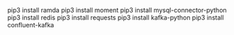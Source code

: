 pip3 install ramda
pip3 install moment
pip3 install mysql-connector-python
pip3 install redis
pip3 install requests
pip3 install kafka-python
pip3 install confluent-kafka
